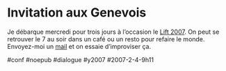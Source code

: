 # Invitation aux Genevois

Je débarque mercredi pour trois jours à l’occasion le [Lift 2007](http://www.liftconference.com). On peut se retrouver le 7 au soir dans un café ou un resto pour refaire le monde. Envoyez-moi un [mail](http://blog.tcrouzet.com/infos.php) et on essaie d’improviser ça.

#conf #noepub #dialogue #y2007 #2007-2-4-9h11
